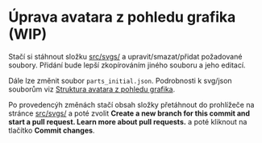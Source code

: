 # Úprava avatara z pohledu grafika (WIP)
Stačí si stáhnout složku [src/svgs/](https://download-directory.github.io/?url=https%3A%2F%2Fgithub.com%2FIndigoMultimediaTeam%2Fsvg-based-bigheads%2Ftree%2Fmaster%2Fsrc%2Fsvgs) a upravit/smazat/přidat požadované soubory. Přidání bude lepší zkopírováním jiného souboru a jeho editací.

Dále lze změnit soubor `parts_initial.json`. Podrobnosti k svg/json souborům viz [Struktura avatara z pohledu grafika](svgs.cs).

Po provedencýh změnách stačí obsah složky přetáhnout do prohlížeče na stránce [src/svgs/](../src/svgs/) a poté zvolit **Create a new branch for this commit and start a pull request. Learn more about pull requests.** a poté kliknout na tlačítko **Commit changes**.